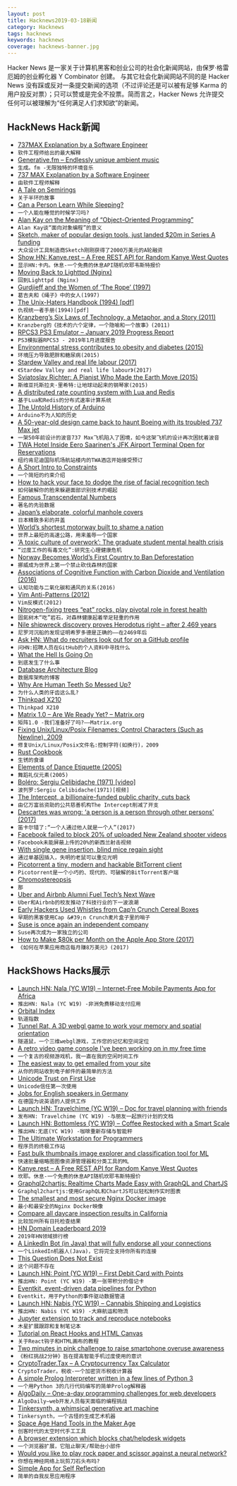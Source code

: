```yaml
---
layout: post
title: Hacknews2019-03-18新闻
category: Hacknews
tags: hacknews
keywords: hacknews
coverage: hacknews-banner.jpg
---
```


Hacker News 是一家关于计算机黑客和创业公司的社会化新闻网站，由保罗·格雷厄姆的创业孵化器 Y Combinator 创建。
与其它社会化新闻网站不同的是 Hacker News 没有踩或反对一条提交新闻的选项（不过评论还是可以被有足够 Karma 的用户投反对票）；只可以赞或是完全不投票。简而言之，Hacker News 允许提交任何可以被理解为“任何满足人们求知欲”的新闻。

## HackNews Hack新闻


- [737MAX Explanation by a Software Engineer](https://mobile.twitter.com/trevorsumner/status/1106934369158078470?ref_src=twsrc%5Etfw%7Ctwcamp%5Etweetembed%7Ctwterm%5E1106934369158078470&amp;ref_url=https%3A%2F%2Fwww.zerohedge.com%2Fnews%2F2019-03-17%2Fbest-analysis-what-really-happened-boeing-737-max-pilot-software-engineer)
- `软件工程师给出的最大解释`
- [Generative.fm – Endlessly unique ambient music](https://generative.fm)
- `生成。fm -无限独特的环境音乐`
- [737 MAX Explanation by a Software Engineer](https://twitter.com/trevorsumner/status/1106934369158078470?ref_src=twsrc%5Etfw%7Ctwcamp%5Etweetembed%7Ctwterm%5E1106934369158078470&amp;ref_url=https%3A%2F%2Fwww.zerohedge.com%2Fnews%2F2019-03-17%2Fbest-analysis-what-really-happened-boeing-737-max-pilot-software-engineer)
- `由软件工程师解释`
- [A Tale on Semirings](https://typelevel.org/blog/2018/11/02/semirings.html)
- `关于半环的故事`
- [Can a Person Learn While Sleeping?](https://www.wsj.com/articles/can-a-person-learn-while-sleeping-11552744800)
- `一个人能在睡觉的时候学习吗?`
- [Alan Kay on the Meaning of “Object-Oriented Programming”](http://www.purl.org/stefan_ram/pub/doc_kay_oop_en)
- `Alan Kay谈“面向对象编程”的意义`
- [Sketch, maker of popular design tools, just landed $20m in Series A funding](https://techcrunch.com/2019/03/13/sketch-maker-of-popular-design-tools-just-landed-20-million-in-series-a-funding-from-benchmark-in-its-first-outside-round/)
- `大众设计工具制造商Sketch刚刚获得了2000万美元的A轮融资`
- [Show HN: Kanye.rest – A Free REST API for Random Kanye West Quotes](https://kanye.rest)
- `显示HN:卡内。休息-一个免费的休息API随机坎耶韦斯特报价`
- [Moving Back to Lighttpd (Nginx)](https://chargen.one/high5/moving-back-to-lighttpd)
- `回到Lighttpd (Nginx)`
- [Gurdjieff and the Women of ‘The Rope’ (1997)](http://www.gurdjieff.org/rope.htm)
- `葛吉夫和《绳子》中的女人(1997)`
- [The Unix-Haters Handbook (1994) [pdf]](http://web.mit.edu/~simsong/www/ugh.pdf)
- `仇视统一者手册(1994)[pdf]`
- [Kranzberg’s Six Laws of Technology, a Metaphor, and a Story (2011)](https://thefrailestthing.com/2011/08/25/kranzbergs-six-laws-of-technology-a-metaphor-and-a-story/)
- `Kranzberg的《技术的六个定律，一个隐喻和一个故事》(2011)`
- [RPCS3 PS3 Emulator – January 2019 Progress Report](https://rpcs3.net/blog/2019/03/17/progress-report-january-2019/)
- `PS3模拟器RPCS3 - 2019年1月进度报告`
- [Environmental stress contributes to obesity and diabetes (2015)](http://nautil.us//issue/61/coordinates/why-living-in-a-poor-neighborhood-can-change-your-biology-rp)
- `环境压力导致肥胖和糖尿病(2015)`
- [Stardew Valley and real life labour (2017)](https://www.rockpapershotgun.com/2017/02/13/stardew-valley-marriage-work/)
- `《Stardew Valley and real life labour》(2017)`
- [Sviatoslav Richter: A Pianist Who Made the Earth Move (2015)](https://www.npr.org/sections/deceptivecadence/2015/03/19/393778706/sviatoslav-richter-the-pianist-who-made-the-earth-move)
- `斯维亚托斯拉夫·里希特:让地球动起来的钢琴家(2015)`
- [A distributed rate counting system with Lua and Redis](https://leandromoreira.com.br/2019/01/25/how-to-build-a-distributed-throttling-system-with-nginx-lua-redis/)
- `基于Lua和Redis的分布式速率计算系统`
- [The Untold History of Arduino](https://arduinohistory.github.io/)
- `Arduino不为人知的历史`
- [A 50-year-old design came back to haunt Boeing with its troubled 737 Max jet](https://www.latimes.com/local/california/la-fi-boeing-max-design-20190315-story.html)
- `一架50年前设计的波音737 Max飞机陷入了困境，如今这架飞机的设计再次困扰着波音`
- [TWA Hotel Inside Eero Saarinen&#39;s JFK Airport Terminal Open for Reservations](https://www.dezeen.com/2019/02/17/twa-hotel-eero-saarinen-jfk-airport-new-york-city/)
- `纽约肯尼迪国际机场航站楼内的TWA酒店开始接受预订`
- [A Short Intro to Constraints](https://zalo.github.io/blog/constraints/)
- `一个简短的约束介绍`
- [How to hack your face to dodge the rise of facial recognition tech](https://www.wired.co.uk/article/avoid-facial-recognition-software)
- `如何破解你的脸来躲避面部识别技术的崛起`
- [Famous Transcendental Numbers](http://sprott.physics.wisc.edu/Pickover/trans.html)
- `著名的先验数据`
- [Japan’s elaborate, colorful manhole covers](https://www.atlasobscura.com/articles/japanese-manhole-covers)
- `日本精致多彩的井盖`
- [World’s shortest motorway built to shame a nation](https://www.bbc.com/news/world-europe-47582694)
- `世界上最短的高速公路，用来羞辱一个国家`
- [‘A toxic culture of overwork’: The graduate student mental health crisis](https://www.stanforddaily.com/2019/03/13/a-toxic-culture-of-overwork-inside-the-graduate-student-mental-health-crisis/)
- `“过度工作的有毒文化”:研究生心理健康危机`
- [Norway Becomes World’s First Country to Ban Deforestation](https://www.ecowatch.com/norway-becomes-worlds-first-country-to-ban-deforestation-1891166989.html?__twitter_impression=true)
- `挪威成为世界上第一个禁止砍伐森林的国家`
- [Associations of Cognitive Function with Carbon Dioxide and Ventilation (2016)](https://dash.harvard.edu/handle/1/27662232)
- `认知功能与二氧化碳和通风的关系(2016)`
- [Vim Anti-Patterns (2012)](https://sanctum.geek.nz/arabesque/vim-anti-patterns/)
- `Vim反模式(2012)`
- [Nitrogen-fixing trees “eat” rocks, play pivotal role in forest health](https://today.oregonstate.edu/news/nitrogen-fixing-trees-%E2%80%9Ceat%E2%80%9D-rocks-play-pivotal-role-forest-health)
- `固氮树木“吃”岩石，对森林健康起着举足轻重的作用`
- [Nile shipwreck discovery proves Herodotus right – after 2,469 years](https://www.theguardian.com/science/2019/mar/17/nile-shipwreck-herodotus-archaeologists-thonis-heraclion)
- `尼罗河沉船的发现证明希罗多德是正确的——在2469年后`
- [Ask HN: What do recruiters look out for on a GitHub profile](item?id=19413348)
- `问HN:招聘人员在GitHub的个人资料中寻找什么`
- [What the Hell Is Going On](https://www.perell.com/blog/what-the-hell-is-going-on)
- `到底发生了什么事`
- [Database Architecture Blog](https://architecture-database.blogspot.com/)
- `数据库架构的博客`
- [Why Are Human Teeth So Messed Up?](https://www.sapiens.org/body/human-teeth-evolution/)
- `为什么人类的牙齿这么乱?`
- [Thinkpad X210](https://geoff.greer.fm/2019/03/04/thinkpad-x210/)
- `Thinkpad X210`
- [Matrix 1.0 – Are We Ready Yet? – Matrix.org](https://matrix.org/blog/2019/03/15/matrix-1-0-https-arewereadyyet-com/)
- `矩阵1.0 -我们准备好了吗?——Matrix.org`
- [Fixing Unix/Linux/Posix Filenames: Control Characters (Such as Newline), 2009](https://dwheeler.com/essays/fixing-unix-linux-filenames.html)
- `修复Unix/Linux/Posix文件名:控制字符(如换行)，2009`
- [Rust Cookbook](https://rust-lang-nursery.github.io/rust-cookbook/)
- `生锈的食谱`
- [Elements of Dance Etiquette (2005)](http://www.utdallas.edu/~aria/dance/etiquette.html)
- `舞蹈礼仪元素(2005)`
- [Boléro: Sergiu Celibidache (1971) [video]](https://www.youtube.com/watch?v=gy5Ve3338-E)
- `波列罗:Sergiu Celibidache(1971)[视频]`
- [The Intercept, a billionaire-funded public charity, cuts back](https://www.cjr.org/business_of_news/layoffs-the-intercept.php)
- `由亿万富翁资助的公共慈善机构The Intercept削减了开支`
- [Descartes was wrong: ‘a person is a person through other persons’ (2017)](https://aeon.co/ideas/descartes-was-wrong-a-person-is-a-person-through-other-persons)
- `笛卡尔错了:“一个人通过他人就是一个人”(2017)`
- [Facebook failed to block 20% of uploaded New Zealand shooter videos](https://techcrunch.com/2019/03/17/facebook-new-zealand/)
- `Facebook未能屏蔽上传的20%的新西兰射击视频`
- [With single gene insertion, blind mice regain sight](https://medicalxpress.com/news/2019-03-gene-insertion-mice-regain-sight.html)
- `通过单基因插入，失明的老鼠可以重见光明`
- [Picotorrent a tiny, modern and hackable BitTorrent client](https://github.com/picotorrent/picotorrent)
- `Picotorrent是一个小巧的、现代的、可破解的BitTorrent客户端`
- [Chromostereopsis](http://www.ritsumei.ac.jp/~akitaoka/scolor-e.html)
- `那`
- [Uber and Airbnb Alumni Fuel Tech’s Next Wave](https://www.nytimes.com/2019/03/13/technology/silicon-valley-network-mafias.html)
- `Uber和Airbnb的校友推动了科技行业的下一波浪潮`
- [Early Hackers Used Whistles from Cap’n Crunch Cereal Boxes](https://www.atlasobscura.com/articles/capn-crunch-whistle)
- `早期的黑客使用Cap &#39;n Crunch麦片盒子里的哨子`
- [Suse is once again an independent company](https://techcrunch.com/2019/03/15/suse-is-once-again-an-independent-company/)
- `Suse再次成为一家独立的公司`
- [How to Make $80k per Month on the Apple App Store (2017)](https://medium.com/@johnnylin/how-to-make-80-000-per-month-on-the-apple-app-store-bdb943862e88)
- `《如何在苹果应用商店每月赚8万美元》(2017)`


## HackShows Hacks展示

- [Launch HN: Nala (YC W19) – Internet-Free Mobile Payments App for Africa](https://news.ycombinator.com/item?id=19393701)
- `推出HN: Nala (YC W19) -非洲免费移动支付应用`
- [ Orbital Index](https://OrbitalIndex.com/)
- `轨道指数`
- [ Tunnel Rat, A 3D webgl game to work your memory and spatial orientation](https://sras.me/games/tunnelrat/)
- `隧道鼠，一个三维webgl游戏，工作您的记忆和空间定位`
- [ A retro video game console I&#39;ve been working on in my free time](https://internalregister.github.io/2019/03/14/Homebrew-Console.html)
- `一个复古的视频游戏机，我一直在我的空闲时间工作`
- [ The easiest way to get emailed from your site](https://emailme.chat)
- `从你的网站收到电子邮件的最简单的方法`
- [ Unicode Trust on First Use](https://github.com/begriffs/utofu)
- `Unicode信任第一次使用`
- [ Jobs for English speakers in Germany](https://englishjobs.de)
- `在德国为说英语的人提供工作`
- [Launch HN: Travelchime (YC W19) – Doc for travel planning with friends](https://news.ycombinator.com/item?id=19383941)
- `发布HN: Travelchime (YC W19) -与朋友一起旅行计划的文档`
- [Launch HN: Bottomless (YC W19) – Coffee Restocked with a Smart Scale](https://news.ycombinator.com/item?id=19403664)
- `推出HN:无底(YC W19) -咖啡重新存储与智能秤`
- [ The Ultimate Workstation for Programmers](https://coderthrones.com/)
- `程序员的终极工作站`
- [ Fast bulk thumbnails image explorer and classification tool for ML](https://github.com/mgckind/cutouts-explorer)
- `快速批量缩略图图像资源管理器和分类工具的ML`
- [ Kanye.rest – A Free REST API for Random Kanye West Quotes](https://kanye.rest)
- `坎耶。休息-一个免费的休息API随机坎耶韦斯特报价`
- [ Graphql2chartjs: Realtime Charts Made Easy with GraphQL and ChartJS](https://github.com/hasura/graphql-engine/tree/master/community/tools/graphql2chartjs)
- `Graphql2chartjs:使用GraphQL和ChartJS可以轻松制作实时图表`
- [ The smallest and most secure Nginx Docker image](https://github.com/ricardbejarano/nginx)
- `最小和最安全的Nginx Docker映像`
- [ Compare all daycare inspection results in California](http://caregems.com)
- `比较加州所有日托检查结果`
- [ HN Domain Leaderboard 2019](https://hnleaderboard.com)
- `2019年HN领域排行榜`
- [ A LinkedIn Bot (in Java) that will fully endorse all your connections](https://github.com/OrPolyzos/linkedin-boot)
- `一个LinkedIn机器人(Java)，它将完全支持你所有的连接`
- [ This Question Does Not Exist](https://stackroboflow.com)
- `这个问题不存在`
- [Launch HN: Point (YC W19) – First Debit Card with Points](https://news.ycombinator.com/item?id=19401933)
- `推出HN: Point (YC W19) -第一张带积分的借记卡`
- [ Eventkit, event-driven data pipelines for Python](https://github.com/erdewit/eventkit)
- `Eventkit，用于Python的事件驱动数据管道`
- [Launch HN: Nabis (YC W19) – Cannabis Shipping and Logistics](https://news.ycombinator.com/item?id=19408875)
- `推出HN: Nabis (YC W19) -大麻航运和物流`
- [ Jupyter extension to track and reproduce notebooks](https://www.amie.ai/#/fern)
- `木星扩展跟踪和复制笔记本`
- [ Tutorial on React Hooks and HTML Canvas](https://blog.koenvangilst.nl/react-hooks-with-canvas/)
- `关于React钩子和HTML画布的教程`
- [ Two minutes in pink challenge to raise smartphone overuse awareness](https://github.com/mig4ng/2min.pink)
- `《粉红挑战2分钟》旨在提高智能手机过度使用的意识`
- [ CryptoTrader.Tax – A Cryptocurrency Tax Calculator](https://www.cryptotrader.tax)
- `CryptoTrader。税收-一个加密货币税收计算器`
- [ A simple Prolog Interpreter written in a few lines of Python 3](https://github.com/photonlines/Python-Prolog-Interpreter)
- `一个用Python 3的几行代码编写的简单Prolog解释器`
- [ AlgoDaily – One-a-day programming challenges for web developers](https://www.algodaily.com/)
- `AlgoDaily—web开发人员每天面临的编程挑战`
- [ Tinkersynth, a whimsical generative art machine](https://tinkersynth.com/slopes)
- `Tinkersynth，一个古怪的生成艺术机器`
- [ Space Age Hand Tools in the Maker Age](https://justinmiller.io/posts/2019/03/14/vw681/)
- `创客时代的太空时代手工工具`
- [ A browser extension which blocks chat/helpdesk widgets](https://hellogoodbye.app)
- `一个浏览器扩展，它阻止聊天/帮助台小部件`
- [ Would you like to play rock paper and scissor against a neural network?](https://github.com/victorqribeiro/jokenpo)
- `你想在神经网络上玩剪刀石头布吗?`
- [ Simple App for Self Reflection](https://itunes.apple.com/ca/app/mindhappy-self-reflection/id1379914344?mt=8)
- `简单的自我反思应用程序`


